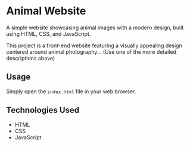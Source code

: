 # Animal Website

A simple website showcasing animal images with a modern design, built using HTML, CSS, and JavaScript.


This project is a front-end website featuring a visually appealing design centered around animal photography... (Use one of the more detailed descriptions above)

## Usage

Simply open the `index.html` file in your web browser.

## Technologies Used

*   HTML
*   CSS
*   JavaScript


